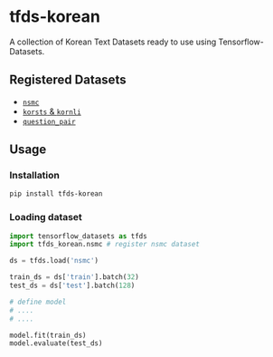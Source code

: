 # tfds-korean

A collection of Korean Text Datasets ready to use using Tensorflow-Datasets.

## Registered Datasets

* [`nsmc`](https://github.com/e9t/nsmc)
* [`korsts` & `kornli`](https://github.com/kakaobrain/KorNLUDatasets)
* [`question_pair`](https://github.com/songys/Question_pair)

## Usage

### Installation

```sh
pip install tfds-korean
```

### Loading dataset

```python
import tensorflow_datasets as tfds
import tfds_korean.nsmc # register nsmc dataset

ds = tfds.load('nsmc')

train_ds = ds['train'].batch(32)
test_ds = ds['test'].batch(128)

# define model
# ....
# ....

model.fit(train_ds)
model.evaluate(test_ds)
```
